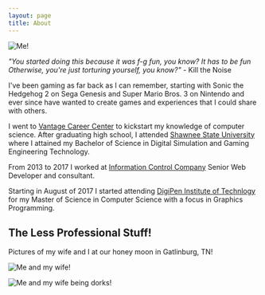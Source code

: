 ```yaml
---
layout: page
title: About
---
```

![Me!](../../images/me_2018.png)

*"You started doing this because it was f-g fun, you know?
It has to be fun
Otherwise, you're just torturing yourself, you know?"*
\- Kill the Noise

I've been gaming as far back as I can remember, starting with Sonic the Hedgehog 2 on Sega Genesis and Super Mario Bros. 3 on Nintendo and ever since have wanted to create games and experiences that I could share with others.

I went to [Vantage Career Center](http://vantagecareercenter.com/programs/information-technology/network-systems.aspx) to kickstart my knowledge of computer science. After graduating high school, I attended [Shawnee State University](http://www.shawnee.edu/) where I attained my Bachelor of Science in Digital Simulation and Gaming Engineering Technology.

From 2013 to 2017 I worked at [Information Control Company](http://icctechnology.com/) Senior Web Developer and consultant.

Starting in August of 2017 I started attending [DigiPen Institute of Technlogy](https://www.digipen.edu/) for my Master of Science in Computer Science with a focus in Graphics Programming. 




The Less Professional Stuff!
----------------------------
Pictures of my wife and I at our honey moon in Gatlinburg, TN!

![Me and my wife!](../../images/holden_katie_overGatlinburg.jpg)

![Me and my wife being dorks!](../../images/holden_katie_mountainRide.jpg)



